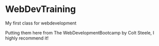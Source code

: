 # WebDevTraining
My first class for webdevelopment

Putting them here from The WebDevelopmentBootcamp by Colt Steele, I highly recommend it!
